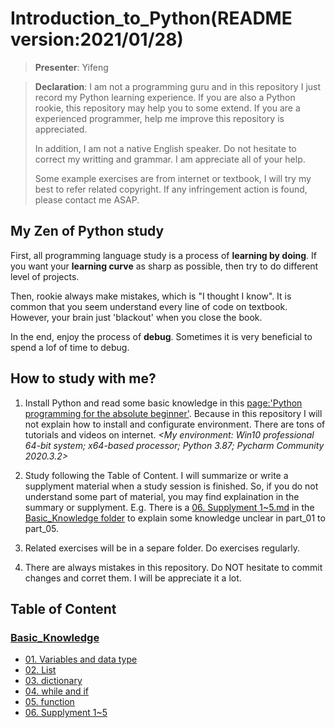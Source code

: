 # Introduction_to_Python(README version:2021/01/28)

>**Presenter**: Yifeng

>**Declaration**: I am not a programming guru and in this repository I just record my Python learning experience. If you are also a Python rookie, this repository may help you to some extend. If you are a experienced programmer, help me improve this repository is appreciated.
>
>In addition, I am not a native English speaker. Do not hesitate to correct my writting and grammar. I am appreciate all of your help.
>
>Some example exercises are from internet or textbook, I will try my best to refer related copyright. If any infringement action is found, please contact me ASAP.


## My Zen of Python study

First, all programming language study is a process of **learning by doing**. If you want your **learning curve** as sharp as possible, then try to do different level of projects. 

Then, rookie always make mistakes, which is "I thought I know". It is common that you seem understand every line of code on textbook. However, your brain just 'blackout' when you close the book.

In the end, enjoy the process of **debug**. Sometimes it is very beneficial to spend a lof of time to debug.


## How to study with me?

1. Install Python and read some basic knowledge in this [page:'Python programming for the absolute beginner'](<https://pythonguides.com/python-programming-for-the-absolute-beginner/>). Because in this repository I will not explain how to install and configurate environment. There are tons of tutorials and videos on internet. *<My environment: Win10 professional 64-bit system; x64-based processor; Python 3.87; Pycharm Community 2020.3.2>*

2. Study following the Table of Content. I will summarize or write a supplyment material when a study session is finished. So, if you do not understand some part of material, you may find explaination in the summary or supplyment. E.g. There is a [06. Supplyment 1~5.md](<https://github.com/yifeng93/Introduction_to_Python/blob/main/Basic_Knowledge/06.%20Supplyment%201~5.md>) in the [Basic_Knowledge folder](<https://github.com/yifeng93/Introduction_to_Python/tree/main/Basic_Knowledge>) to explain some knowledge unclear in part_01 to part_05.

3. Related exercises will be in a separe folder. Do exercises regularly.

4. There are always mistakes in this repository. Do NOT hesitate to commit changes and corret them. I will be appreciate it a lot.


## Table of Content

### [Basic_Knowledge](<https://github.com/yifeng93/Introduction_to_Python/tree/main/Basic_Knowledge>)

- [01. Variables and data type](<https://github.com/yifeng93/Introduction_to_Python/blob/main/Basic_Knowledge/01.%20Variables%20and%20data%20type.md>)
- [02. List](<https://github.com/yifeng93/Introduction_to_Python/blob/main/Basic_Knowledge/02.%20List.md>)
- [03. dictionary](<https://github.com/yifeng93/Introduction_to_Python/blob/main/Basic_Knowledge/03.%20dictionary.md>)
- [04. while and if](<https://github.com/yifeng93/Introduction_to_Python/blob/main/Basic_Knowledge/04.%20while%20and%20if.md>)
- [05. function](<https://github.com/yifeng93/Introduction_to_Python/blob/main/Basic_Knowledge/05.%20function.md>)
- [06. Supplyment 1~5](<https://github.com/yifeng93/Introduction_to_Python/blob/main/Basic_Knowledge/06.%20Supplyment%201~5.md>)
